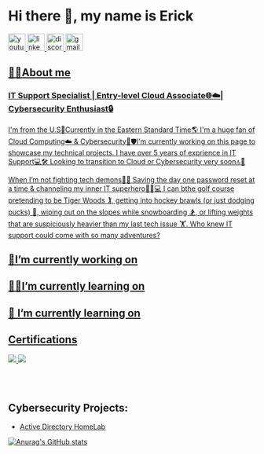 # Hi there 👋, my name is Erick 

<div align="left">
  <a href="https://www.youtube.com/user/Custoh" target="_blank">
  <img src="https://img.shields.io/static/v1?message=Youtube&logo=youtube&label=&color=FF0000&logoColor=white&labelColor=&style=for-the-badge" height="35" alt="youtube logo"  />
    
  <a href="https://www.linkedin.com/in/erick1808/" target="_blank">
  <img src="https://img.shields.io/static/v1?message=LinkedIn&logo=linkedin&label=&color=0077B5&logoColor=white&labelColor=&style=for-the-badge" height="35" alt="linkedin logo"  />

  <a href="https://discord.com/users/erickl1808#6444" target="_blank">
  <img src="https://img.shields.io/static/v1?message=Discord&logo=discord&label=&color=7289DA&logoColor=white&labelColor=&style=for-the-badge" height="35" alt="discord logo"  />

    
  <img src="https://img.shields.io/static/v1?message=Gmail&logo=gmail&label=&color=D14836&logoColor=white&labelColor=&style=for-the-badge" height="35" alt="gmail logo"  />

</div>

## 🙋‍♂️About me
### IT Support Specialist | Entry-level Cloud Associate🌐☁️| Cybersecurity Enthusiast🔒 

I'm from the U.S📍Currently in the Eastern Standard Time🌎 I'm a huge fan of Cloud Computing☁️ & Cybersecurity🔐🛡️I’m currently working on this page to showcase my technical projects. I have over 5 years of exprience in IT Support💻🛠️ Looking to transition to Cloud or Cybersecurity very soon🔝🛜 

When I’m not fighting tech demons🧙‍♂️ Saving the day one password reset at a time & channeling my inner IT superhero🦸‍♂️💻 I can bthe golf course pretending to be Tiger Woods 🏌️, getting into hockey brawls (or just dodging pucks) 🏒, wiping out on the slopes while snowboarding 🏂, or lifting weights that are suspiciously heavier than my last tech issue 🏋️. Who knew IT support could come with so many adventures?

## 🔭I’m currently working on 

## 👨‍💻I’m currently learning on 

## 🔨 I’m currently learning on 

<h2>Certifications</h2>
<div>
  <a href="https://www.credly.com/badges/b56768b8-fad1-446b-9dac-8767903e917e/linked_in?t=shcfe8" target="_blank">
    <img src="https://img.shields.io/badge/-CompTIA%20A%2B-FF0000?&style=for-the-badge&logo=CompTIA&logoColor=white" />
</a>

<a href="https://www.coursera.org/account/accomplishments/professional-cert/7FAVNC5E8T9A?utm_source=link&utm_medium=certificate&utm_content=cert_image&utm_campaign=sharing_cta&utm_product=prof" target="_blank">
    <img src="https://img.shields.io/badge/-Google%20IT%20Support%20Professional-4285F4?&style=for-the-badge&logo=google&logoColor=white" />
</a>

<br> </br>

<h2> Cybersecurity Projects:</h2>

- [Active Directory HomeLab](https://github.com/ErickL0)

[![Anurag's GitHub stats](https://github-readme-stats.vercel.app/api?username=ErickL0)](https://github.com/anuraghazra/github-readme-stats)



